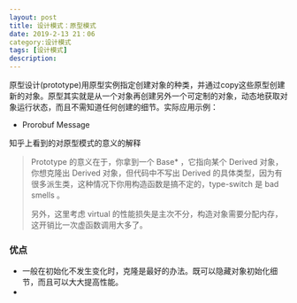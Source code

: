 ```yaml
---
layout: post
title: 设计模式：原型模式
date: 2019-2-13 21：06
category:设计模式
tags: [设计模式]
description: 
---
```


​	原型设计(prototype)用原型实例指定创建对象的种类，并通过copy这些原型创建新的对象。原型其实就是从一个对象再创建另外一个可定制的对象，动态地获取对象运行状态，而且不需知道任何创建的细节。实际应用示例：

- Prorobuf Message



知乎上看到的对原型模式的意义的解释

> Prototype 的意义在于，你拿到一个 Base* ，它指向某个 Derived 对象，你想克隆出 Derived 对象，但代码中不写出 Derived 的具体类型，因为有很多派生类，这种情况下你用构造函数是搞不定的，type-switch 是 bad smells 。
>
> 另外，这里考虑 virtual 的性能损失是主次不分，构造对象需要分配内存，这开销比一次虚函数调用大多了。

### 优点

- 一般在初始化不发生变化时，克隆是最好的办法。既可以隐藏对象初始化细节，而且可以大大提高性能。
- 

